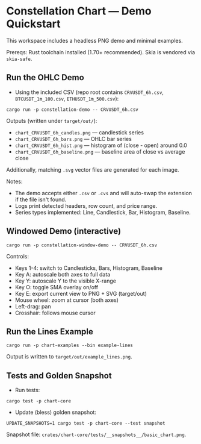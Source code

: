 # Constellation Chart — Demo Quickstart

This workspace includes a headless PNG demo and minimal examples.

Prereqs: Rust toolchain installed (1.70+ recommended). Skia is vendored via `skia-safe`.

## Run the OHLC Demo

- Using the included CSV (repo root contains `CRVUSDT_6h.csv`, `BTCUSDT_1m_100.csv`, `ETHUSDT_1m_500.csv`):

```
cargo run -p constellation-demo -- CRVUSDT_6h.csv
```

Outputs (written under `target/out/`):

- `chart_CRVUSDT_6h_candles.png` — candlestick series
- `chart_CRVUSDT_6h_bars.png` — OHLC bar series
- `chart_CRVUSDT_6h_hist.png` — histogram of (close - open) around 0.0
- `chart_CRVUSDT_6h_baseline.png` — baseline area of close vs average close

Additionally, matching `.svg` vector files are generated for each image.

Notes:
- The demo accepts either `.csv` or `.cvs` and will auto-swap the extension if the file isn't found.
- Logs print detected headers, row count, and price range.
- Series types implemented: Line, Candlestick, Bar, Histogram, Baseline.

## Windowed Demo (interactive)

```
cargo run -p constellation-window-demo -- CRVUSDT_6h.csv
```

Controls:
- Keys 1-4: switch to Candlesticks, Bars, Histogram, Baseline
- Key A: autoscale both axes to full data
- Key Y: autoscale Y to the visible X-range
- Key O: toggle SMA overlay on/off
- Key E: export current view to PNG + SVG (target/out)
- Mouse wheel: zoom at cursor (both axes)
- Left-drag: pan
- Crosshair: follows mouse cursor

## Run the Lines Example

```
cargo run -p chart-examples --bin example-lines
```

Output is written to `target/out/example_lines.png`.

## Tests and Golden Snapshot

- Run tests:

```
cargo test -p chart-core
```

- Update (bless) golden snapshot:

```
UPDATE_SNAPSHOTS=1 cargo test -p chart-core --test snapshot
```

Snapshot file: `crates/chart-core/tests/__snapshots__/basic_chart.png`.
